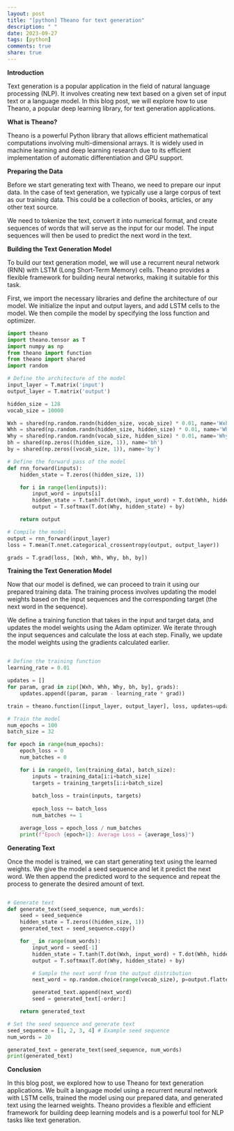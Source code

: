 ```yaml
---
layout: post
title: "[python] Theano for text generation"
description: " "
date: 2023-09-27
tags: [python]
comments: true
share: true
---
```


**Introduction**

Text generation is a popular application in the field of natural language processing (NLP). It involves creating new text based on a given set of input text or a language model. In this blog post, we will explore how to use Theano, a popular deep learning library, for text generation applications.

**What is Theano?**

Theano is a powerful Python library that allows efficient mathematical computations involving multi-dimensional arrays. It is widely used in machine learning and deep learning research due to its efficient implementation of automatic differentiation and GPU support.

**Preparing the Data**

Before we start generating text with Theano, we need to prepare our input data. In the case of text generation, we typically use a large corpus of text as our training data. This could be a collection of books, articles, or any other text source.

We need to tokenize the text, convert it into numerical format, and create sequences of words that will serve as the input for our model. The input sequences will then be used to predict the next word in the text.

**Building the Text Generation Model**

To build our text generation model, we will use a recurrent neural network (RNN) with LSTM (Long Short-Term Memory) cells. Theano provides a flexible framework for building neural networks, making it suitable for this task.

First, we import the necessary libraries and define the architecture of our model. We initialize the input and output layers, and add LSTM cells to the model. We then compile the model by specifying the loss function and optimizer.

```python
import theano
import theano.tensor as T
import numpy as np
from theano import function
from theano import shared
import random

# Define the architecture of the model
input_layer = T.matrix('input')
output_layer = T.matrix('output')

hidden_size = 128
vocab_size = 10000

Wxh = shared(np.random.randn(hidden_size, vocab_size) * 0.01, name='Wxh')
Whh = shared(np.random.randn(hidden_size, hidden_size) * 0.01, name='Whh')
Why = shared(np.random.randn(vocab_size, hidden_size) * 0.01, name='Why')
bh = shared(np.zeros((hidden_size, 1)), name='bh')
by = shared(np.zeros((vocab_size, 1)), name='by')

# Define the forward pass of the model
def rnn_forward(inputs):
    hidden_state = T.zeros((hidden_size, 1))

    for i in range(len(inputs)):
        input_word = inputs[i]
        hidden_state = T.tanh(T.dot(Wxh, input_word) + T.dot(Whh, hidden_state) + bh)
        output = T.softmax(T.dot(Why, hidden_state) + by)

    return output

# Compile the model
output = rnn_forward(input_layer)
loss = T.mean(T.nnet.categorical_crossentropy(output, output_layer))

grads = T.grad(loss, [Wxh, Whh, Why, bh, by])

```

**Training the Text Generation Model**

Now that our model is defined, we can proceed to train it using our prepared training data. The training process involves updating the model weights based on the input sequences and the corresponding target (the next word in the sequence).

We define a training function that takes in the input and target data, and updates the model weights using the Adam optimizer. We iterate through the input sequences and calculate the loss at each step. Finally, we update the model weights using the gradients calculated earlier.

```python

# Define the training function
learning_rate = 0.01

updates = []
for param, grad in zip([Wxh, Whh, Why, bh, by], grads):
    updates.append((param, param - learning_rate * grad))

train = theano.function([input_layer, output_layer], loss, updates=updates)

# Train the model
num_epochs = 100
batch_size = 32

for epoch in range(num_epochs):
    epoch_loss = 0
    num_batches = 0

    for i in range(0, len(training_data), batch_size):
        inputs = training_data[i:i+batch_size]
        targets = training_targets[i:i+batch_size]
      
        batch_loss = train(inputs, targets)
      
        epoch_loss += batch_loss
        num_batches += 1

    average_loss = epoch_loss / num_batches
    print(f"Epoch {epoch+1}: Average Loss = {average_loss}")

```

**Generating Text**

Once the model is trained, we can start generating text using the learned weights. We give the model a seed sequence and let it predict the next word. We then append the predicted word to the sequence and repeat the process to generate the desired amount of text.

```python

# Generate text
def generate_text(seed_sequence, num_words):
    seed = seed_sequence
    hidden_state = T.zeros((hidden_size, 1))
    generated_text = seed_sequence.copy()

    for _ in range(num_words):
        input_word = seed[-1]
        hidden_state = T.tanh(T.dot(Wxh, input_word) + T.dot(Whh, hidden_state) + bh)
        output = T.softmax(T.dot(Why, hidden_state) + by)

        # Sample the next word from the output distribution
        next_word = np.random.choice(range(vocab_size), p=output.flatten())

        generated_text.append(next_word)
        seed = generated_text[-order:]

    return generated_text

# Set the seed sequence and generate text
seed_sequence = [1, 2, 3, 4] # Example seed sequence
num_words = 20

generated_text = generate_text(seed_sequence, num_words)
print(generated_text)

```

**Conclusion**

In this blog post, we explored how to use Theano for text generation applications. We built a language model using a recurrent neural network with LSTM cells, trained the model using our prepared data, and generated text using the learned weights. Theano provides a flexible and efficient framework for building deep learning models and is a powerful tool for NLP tasks like text generation.